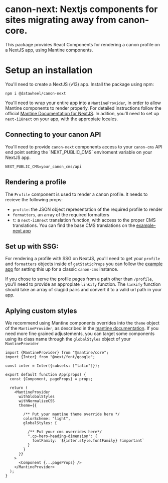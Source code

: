 # canon-next: Nextjs components for sites migrating away from canon-core.

This package provides React Components for rendering a canon profile on a NextJS app, using Mantine components.

# Setup an installation

You'll need to create a NextJS (v13) app. Install the package using npm:

```npm i @datawheel/canon-next```

You'll need to wrap your entire app into a `MantineProvider`, in order to allow Mantine components to render properly. For detailed instructions follow the official [Mantine Documentation for NextJS](https://mantine.dev/guides/next/). In adition, you'll need to set up `next-i18next` on your app, with the appropiate locales.

## Connecting to your canon API

You'll need to provide `canon-next` components access to your `canon-cms` API end point setting the ´NEXT_PUBLIC_CMS´ enviroment variable on your NextJS app.

```
NEXT_PUBLIC_CMS=your_canon_cms/api
```

## Rendering a profile

The `Profile` component is used to render a canon profile. It needs to recieve the following props:
- `profile`: the JSON object representation of the required profile to render
- `formatters`, an array of the required formatters
- `t`: a `next-i18next` translation function, with access to the proper CMS translations. You can find the base CMS translations on the [example-next app](https://github.com/Datawheel/canon/blob/canon-next/example-next/public/locales/en/profile.json)

## Set up with SSG:

For rendering a profile with SSG on NextJS, you'll need to get your `profile` and `formatters` objects inside of `getStaticProps` you can follow the [example app](https://github.com/Datawheel/canon/blob/canon-next/example-next/pages/profile/%5B...members%5D.js) for setting this up for a classic `canon-cms` instance.

If you chose to serve the profile pages from a path other than `/profile`, you'll need to provide an appropiate `linkify` function. The `linkify` function should take an array of slug/id pairs and convert it to a valid url path in your app.


## Aplying custom styles
We recommend using Mantine components overrides into the `theme` object of the `MantineProvider`, as described in the [mantine documentation](https://mantine.dev/theming/theme-object/). If you need more fine grained adjustements, you can target some components using its class name through the `globalStyles` object of your `MantineProvider`



```
import {MantineProvider} from "@mantine/core";
import {Inter} from "@next/font/google";

const inter = Inter({subsets: ["latin"]});

export default function App(props) {
  const {Component, pageProps} = props;

  return (
    <MantineProvider
      withGlobalStyles
      withNormalizeCSS
      theme={{

        /** Put your mantine theme override here */
        colorScheme: "light",
        globalStyles: {

          /** Put your cms overrides here*/
          ".cp-hero-heading-dimension": {
            fontFamily: `${inter.style.fontFamily} !important`
          }
        }
      }}
    >
      <Component {...pageProps} />
    </MantineProvider>
  );
}

```
